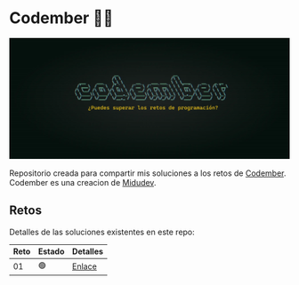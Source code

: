 # Codember 👨‍💻

![Codember](./assets/codember.webp)

Repositorio creada para compartir mis soluciones a los retos de [Codember](https://codember.dev/). Codember es una creacion de [Midudev](https://github.com/midudev).

## Retos

Detalles de las soluciones existentes en este repo:

|  Reto  |   Estado    |  Detalles                                                                                      |
|  ----  |  ---------  |  --------------------------------------------------------------------------------------------  |
|   01   |  &#x1F7E2;  |  [Enlace](https://github.com/carlosfernandezcabrero/codember-solutions/tree/main/challenge01)  |
